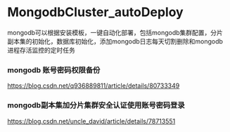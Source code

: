 # MongodbCluster_autoDeploy
mongodb可以根据安装模板，一键自动化部署，包括mongodb集群配置，分片副本集的初始化，数据库初始化，添加mongodb日志每天切割删除和mongodb进程存活监控的定时任务

### mongodb 账号密码权限备份
https://blog.csdn.net/q936889811/article/details/80733349

### mongodb副本集加分片集群安全认证使用账号密码登录
https://blog.csdn.net/uncle_david/article/details/78713551
